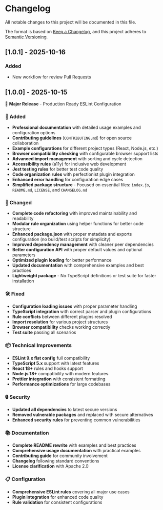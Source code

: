 # Changelog

All notable changes to this project will be documented in this file.

The format is based on [Keep a Changelog](https://keepachangelog.com/en/1.0.0/),
and this project adheres to [Semantic Versioning](https://semver.org/spec/v2.0.0.html).

## [1.0.1] - 2025-10-16

### Added

- New workflow for review Pull Requests

## [1.0.0] - 2025-10-15

🎉 **Major Release** - Production Ready ESLint Configuration

### 🚀 Added

- **Professional documentation** with detailed usage examples and configuration options
- **Contributing guidelines** (`CONTRIBUTING.md`) for open source collaboration
- **Example configurations** for different project types (React, Node.js, etc.)
- **Browser compatibility checking** with configurable browser support lists
- **Advanced import management** with sorting and cycle detection
- **Accessibility rules** (a11y) for inclusive web development
- **Jest testing rules** for better test code quality
- **Code organization rules** with perfectionist plugin integration
- **Enhanced error handling** for configuration edge cases
- **Simplified package structure** - Focused on essential files: `index.js`, `README.md`, `LICENSE`, and `CHANGELOG.md`

### 🔧 Changed

- **Complete code refactoring** with improved maintainability and readability
- **Modular rule organization** using helper functions for better code structure
- **Enhanced package.json** with proper metadata and exports configuration (no build/test scripts for simplicity)
- **Improved dependency management** with cleaner peer dependencies
- **Better configuration API** with proper default values and optional parameters
- **Optimized plugin loading** for better performance
- **Updated documentation** with comprehensive examples and best practices
- **Lightweight package** - No TypeScript definitions or test suite for faster installation

### 🛠️ Fixed

- **Configuration loading issues** with proper parameter handling
- **TypeScript integration** with correct parser and plugin configurations
- **Rule conflicts** between different plugins resolved
- **Import resolution** for various project structures
- **Browser compatibility** checks working correctly
- **Test suite** passing all scenarios

### 📦 Technical Improvements

- **ESLint 9.x flat config** full compatibility
- **TypeScript 5.x** support with latest features
- **React 18+** rules and hooks support
- **Node.js 18+** compatibility with modern features
- **Prettier integration** with consistent formatting
- **Performance optimizations** for large codebases

### 🔒 Security

- **Updated all dependencies** to latest secure versions
- **Removed vulnerable packages** and replaced with secure alternatives
- **Enhanced security rules** for preventing common vulnerabilities

### 📚 Documentation

- **Complete README rewrite** with examples and best practices
- **Comprehensive usage documentation** with practical examples
- **Contributing guide** for community involvement
- **Changelog** following standard conventions
- **License clarification** with Apache 2.0

### 📋 Configuration

- **Comprehensive ESLint rules** covering all major use cases
- **Plugin integration** for enhanced code quality
- **Rule validation** for consistent configurations
